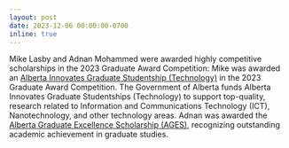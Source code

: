 ```yaml
---
layout: post
date: 2023-12-06 00:00:00-0700
inline: true
---
```

Mike Lasby and Adnan Mohammed were awarded highly competitive scholarships in the 2023 Graduate Award Competition: Mike was awarded an [Alberta Innovates Graduate Studentship (Technology)](https://grad.ucalgary.ca/awards/award-opportunities/alberta-innovates-tech) in the 2023 Graduate Award Competition. The Government of Alberta funds Alberta Innovates Graduate Studentships (Technology) to support top-quality, research related to Information and Communications Technology (ICT), Nanotechnology, and other technology areas. Adnan was awarded the [Alberta Graduate Excellence Scholarship (AGES)](https://grad.ucalgary.ca/awards/award-opportunities/ages), recognizing outstanding academic achievement in graduate studies.